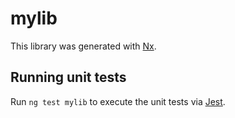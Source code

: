 # mylib

This library was generated with [Nx](https://nx.dev).

## Running unit tests

Run `ng test mylib` to execute the unit tests via [Jest](https://jestjs.io).
